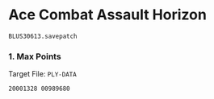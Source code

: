 # Ace Combat Assault Horizon 

`BLUS30613.savepatch`

### 1. Max Points

Target File: `PLY-DATA`

```
20001328 00989680
```

